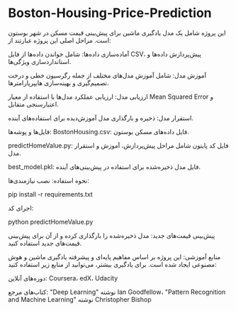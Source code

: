 # Boston-Housing-Price-Prediction
این پروژه شامل یک مدل یادگیری ماشین برای پیش‌بینی قیمت مسکن در شهر بوستون است.
مراحل اصلی این پروژه عبارتند از:

آماده‌سازی داده‌ها: شامل خواندن داده‌ها از فایل CSV، پیش‌پردازش داده‌ها و استانداردسازی ویژگی‌ها.

آموزش مدل: شامل آموزش مدل‌های مختلف از جمله رگرسیون خطی و درخت تصمیم‌گیری و بهینه‌سازی هایپرپارامترها.

ارزیابی مدل: ارزیابی عملکرد مدل‌ها با استفاده از معیار Mean Squared Error و اعتبارسنجی متقابل.

استقرار مدل: ذخیره و بارگذاری مدل آموزش‌دیده برای استفاده‌های آینده.

فایل‌ها و پوشه‌ها:
BostonHousing.csv: فایل داده‌های مسکن بوستون.

predictHomeValue.py: فایل کد پایتون شامل مراحل پیش‌پردازش، آموزش و استقرار مدل.

best_model.pkl: فایل مدل ذخیره‌شده برای استفاده در پیش‌بینی‌های آینده.

نحوه استفاده:
نصب نیازمندی‌ها:

pip install -r requirements.txt

اجرای کد:

python predictHomeValue.py

پیش‌بینی قیمت‌های جدید: مدل ذخیره‌شده را بارگذاری کرده و از آن برای پیش‌بینی قیمت‌های جدید استفاده کنید.

منابع آموزشی:
این پروژه بر اساس مفاهیم پایه‌ای و پیشرفته یادگیری ماشین و هوش مصنوعی ایجاد شده است. برای یادگیری بیشتر، می‌توانید از منابع زیر استفاده کنید:

دوره‌های آنلاین: Coursera، edX، Udacity

کتاب‌های مرجع: "Deep Learning" نوشته Ian Goodfellow، "Pattern Recognition and Machine Learning" نوشته Christopher Bishop
